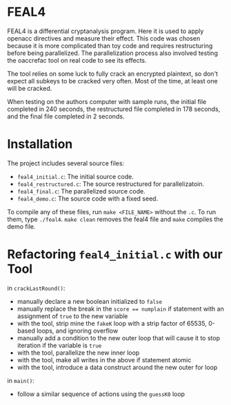 # FEAL4

FEAL4 is a differential cryptanalysis program. Here it is used to apply
openacc directives and measure their effect. This code was chosen because
it is more complicated than toy code and requires restructuring before
being parallelized. The parallelization process also involved testing the
oaccrefac tool on real code to see its effects.

The tool relies on some luck to fully crack an encrypted plaintext, so don't
expect all subkeys to be cracked very often. Most of the time, at least one
will be cracked.

When testing on the authors computer with sample runs, the initial file completed
in 240 seconds, the restructured file completed in 178 seconds, and the final file
completed in 2 seconds.

# Installation

The project includes several source files:
- `feal4_initial.c`: The initial source code.
- `feal4_restructured.c`: The source restructured for parallelizatoin.
- `feal4_final.c`: The parallelized source code.
- `feal4_demo.c`: The source code with a fixed seed.

To compile any of these files, run `make <FILE_NAME>` without the `.c`.
To run them, type `./feal4`. `make clean` removes the feal4 file and `make`
compiles the demo file.


# Refactoring `feal4_initial.c` with our Tool

in `crackLastRound()`:  
	
- manually declare a new boolean initialized to `false`  
- manually replace the break in the `score == numplain` if statement with an assignment of `true` to the new variable  
- with the tool, strip mine the `fakeK` loop with a strip factor of 65535, 0-based loops, and ignoring overflow  
- manually add a condition to the new outer loop that will cause it to stop iteration if the variable is `true`  
- with the tool, parallelize the new inner loop  
- with the tool, make all writes in the above if statement atomic  
- with the tool, introduce a data construct around the new outer for loop  

in `main()`:  
	
- follow a similar sequence of actions using the `guessK0` loop  


